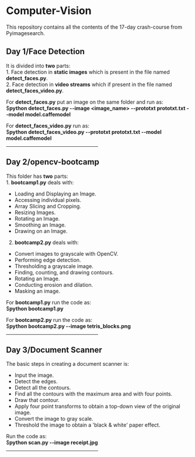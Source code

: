 # Computer-Vision
This repository contains all the contents of the 17-day crash-course from Pyimagesearch.

<h2> Day 1/Face Detection </h2>
<p>It is divided into <b>two</b> parts:<br> 
1. Face detection in <b>static images</b> which is present in the file named <b>detect_faces.py</b>.<br>
2. Face detection in <b>video streams</b> which if present in the file named <b>detect_faces_video.py</b>.<br>

For <b>detect_faces.py</b> put an image on the same folder and run as:<br>
$<b>python detect_faces.py --image <image_name> --prototxt prototxt.txt --model model.caffemodel</b><br>
  
For <b>detect_faces_video.py</b> run as:<br>
$<b>python detect_faces_video.py --prototxt prototxt.txt --model model.caffemodel</b><br></p>

<hr style="width:50%;text-align:left;margin-left:0">

<h2>Day 2/opencv-bootcamp</h2>
<p>This folder has <b>two</b> parts:<br>
  1. <b>bootcamp1.py</b> deals with:<br>
  <ul>
    <li> Loading and Displaying an Image. </li>
    <li> Accessing individual pixels. </li>
    <li> Array Slicing and Cropping. </li>
    <li> Resizing Images. </li>
    <li> Rotating an Image. </li>
    <li> Smoothing an Image. </li>
    <li> Drawing on an Image. </li>
   </ul>
   
  2. <b>bootcamp2.py</b> deals with:<br>
  <ul>
    <li> Convert images to grayscale with OpenCV. </li>
    <li> Performing edge detection. </li>
    <li> Thresholding a grayscale image. </li>
    <li> Finding, counting, and drawing contours. </li>
    <li> Rotating an Image. </li>
    <li> Conducting erosion and dilation. </li>
    <li> Masking an image. </li>
   </ul>
   
   For <b>bootcamp1.py</b> run the code as:<br>
  $<b>python bootcamp1.py</b><br>
  
   For <b>bootcamp2.py</b> run the code as:<br>
  $<b>python bootcamp2.py --image tetris_blocks.png</b><br></p>
  
  <hr style="width:50%;text-align:left;margin-left:0">
  
  <h2>Day 3/Document Scanner</h2>
  <p>The basic steps in creating a document scanner is:
  <ul>
    <li>Input the image.</li>
    <li>Detect the edges.</li>
    <li>Detect all the contours.</li>
    <li>Find all the contours with the maximum area and with four points.</li>
    <li>Draw that contour.</li>
    <li>Apply four point transforms to obtain a top-down view of the original image.</li>
    <li>Convert the image to gray scale.</li>
    <li>Threshold the image to obtain a 'black & white' paper effect.</li>
   </ul></p>
   
   Run the code as:<br> 
    $<b>python scan.py --image receipt.jpg</b>
    
   <hr style="width:50%;text-align:left;margin-left:0">
 
  
